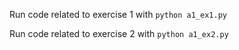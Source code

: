 Run code related to exercise 1 with  `python a1_ex1.py`

Run code related to exercise 2 with  `python a1_ex2.py`